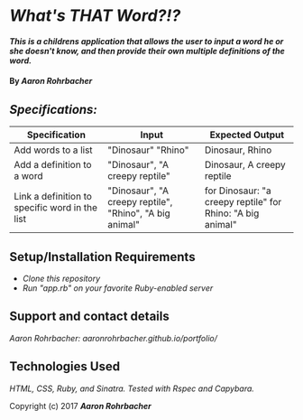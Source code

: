 # _What's THAT Word?!?_

#### _This is a childrens application that allows the user to input a word he or she doesn't know, and then provide their own multiple definitions of the word._

#### By _**Aaron Rohrbacher**_

## _Specifications:_

| Specification                                  | Input                                                   | Expected Output                                            |
|------------------------------------------------|---------------------------------------------------------|------------------------------------------------------------|
| Add words to a list                            | "Dinosaur"  "Rhino"                                     | Dinosaur, Rhino                                            |
| Add a definition to a word                     | "Dinosaur", "A creepy reptile"                          | Dinosaur, A creepy reptile                                 |
| Link a definition to specific word in the list | "Dinosaur", "A creepy reptile", "Rhino", "A big animal" | for Dinosaur: "a creepy reptile" for Rhino: "A big animal" |

## Setup/Installation Requirements

* _Clone this repository_
* _Run "app.rb" on your favorite Ruby-enabled server_

## Support and contact details

_Aaron Rohrbacher: aaronrohrbacher.github.io/portfolio/_

## Technologies Used
_HTML, CSS, Ruby, and Sinatra. Tested with Rspec and Capybara._

Copyright (c) 2017 **_Aaron Rohrbacher_**
